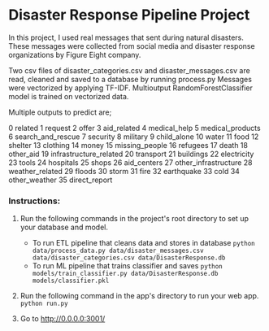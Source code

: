 # Disaster Response Pipeline Project

In this project, I used real messages that sent during natural disasters. These messages were collected from social media and disaster response organizations by Figure Eight company. 

Two csv files of disaster_categories.csv and disaster_messages.csv are read, cleaned and saved to a database by running process.py
Messages were vectorized by applying TF-IDF. Multioutput RandomForestClassifier model is trained on vectorized data.  

Multiple outputs to predict are;

0                    related
1                    request
2                      offer
3                aid_related
4               medical_help
5           medical_products
6          search_and_rescue
7                   security
8                   military
9                child_alone
10                     water
11                      food
12                   shelter
13                  clothing
14                     money
15            missing_people
16                  refugees
17                     death
18                 other_aid
19    infrastructure_related
20                 transport
21                 buildings
22               electricity
23                     tools
24                 hospitals
25                     shops
26               aid_centers
27      other_infrastructure
28           weather_related
29                    floods
30                     storm
31                      fire
32                earthquake
33                      cold
34             other_weather
35             direct_report





### Instructions:
1. Run the following commands in the project's root directory to set up your database and model.

    - To run ETL pipeline that cleans data and stores in database
        `python data/process_data.py data/disaster_messages.csv data/disaster_categories.csv data/DisasterResponse.db`
    - To run ML pipeline that trains classifier and saves
        `python models/train_classifier.py data/DisasterResponse.db models/classifier.pkl`

2. Run the following command in the app's directory to run your web app.
    `python run.py`

3. Go to http://0.0.0.0:3001/
